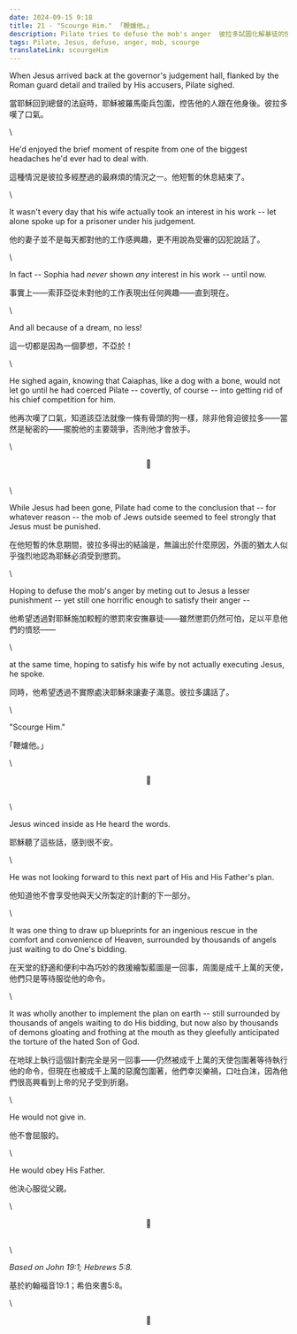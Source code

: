```yaml
---
date: 2024-09-15 9:18
title: 21 - "Scourge Him."  ｢鞭爈他。｣
description: Pilate tries to defuse the mob's anger  彼拉多試圖化解暴徒的憤怒
tags: Pilate, Jesus, defuse, anger, mob, scourge
translateLink: scourgeHim
---
```


When Jesus arrived back at the governor's judgement hall, flanked by the Roman guard detail and trailed by His accusers, Pilate sighed. 

當耶穌回到總督的法庭時，耶穌被羅馬衛兵包圍，控告他的人跟在他身後。彼拉多嘆了口氣。

\

He'd enjoyed the brief moment of respite from one of the biggest headaches he'd ever had to deal with. 

這種情況是彼拉多經歷過的最麻煩的情況之一。他短暫的休息結束了。

\

It wasn't every day that his wife actually took an interest in his work -- let alone spoke up for a prisoner under his judgement. 

他的妻子並不是每天都對他的工作感興趣，更不用說為受審的囚犯說話了。

\

In fact -- Sophia had *never* shown *any* interest in his work -- until now. 

事實上——索菲亞從未對他的工作表現出任何興趣——直到現在。

\

And all because of a dream, no less!

這一切都是因為一個夢想，不亞於！

\

He sighed again, knowing that Caiaphas, like a dog with a bone, would not let go until he had coerced Pilate -- covertly, of course -- into getting rid of his chief competition for him. 

他再次嘆了口氣，知道該亞法就像一條有骨頭的狗一樣，除非他脅迫彼拉多——當然是秘密的——擺脫他的主要競爭，否則他才會放手。

\

<center>💠</center>

\
\

While Jesus had been gone, Pilate had come to the conclusion that -- for whatever reason -- the mob of Jews outside seemed to feel strongly that Jesus must be punished. 

在他短暫的休息期間，彼拉多得出的結論是，無論出於什麼原因，外面的猶太人似乎強烈地認為耶穌必須受到懲罰。

\

Hoping to defuse the mob's anger by meting out to Jesus a lesser punishment -- yet still one horrific enough to satisfy their anger --

他希望透過對耶穌施加較輕的懲罰來安撫暴徒——雖然懲罰仍然可怕，足以平息他們的憤怒——

\

at the same time, hoping to satisfy his wife by not actually executing Jesus, he spoke.

同時，他希望透過不實際處決耶穌來讓妻子滿意。彼拉多講話了。

\

"Scourge Him."

｢鞭爈他。｣

\

<center>💠</center>

\
\

Jesus winced inside as He heard the words. 

耶穌聽了這些話，感到很不安。

\

He was not looking forward to this next part of His and His Father's plan. 

他知道他不會享受他與天父所製定的計劃的下一部分。

\

It was one thing to draw up blueprints for an ingenious rescue in the comfort and convenience of Heaven, surrounded by thousands of angels just waiting to do One's bidding. 

在天堂的舒適和便利中為巧妙的救援繪製藍圖是一回事，周圍是成千上萬的天使，他們只是等待服從他的命令。

\

It was wholly another to implement the plan on earth -- still surrounded by thousands of angels waiting to do His bidding, but now also by thousands of demons gloating and frothing at the mouth as they gleefully anticipated the torture of the hated Son of God.

在地球上執行這個計劃完全是另一回事——仍然被成千上萬的天使包圍著等待執行他的命令，但現在也被成千上萬的惡魔包圍著，他們幸災樂禍，口吐白沫，因為他們很高興看到上帝的兒子受到折磨。

\

He would not give in. 

他不會屈服的。

\

He would obey His Father. 

他決心服從父親。

\

<center>💠</center>

\
\

*Based on John 19:1; Hebrews 5:8.*

基於約翰福音19:1；希伯來書5:8。

\

<center>💠</center>
